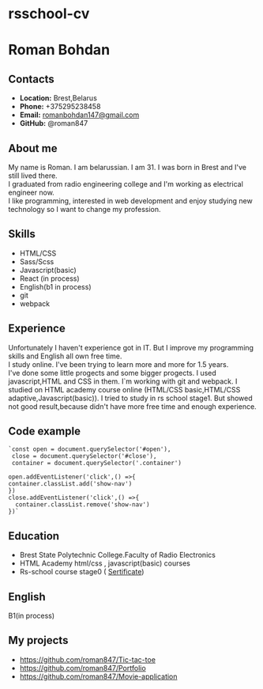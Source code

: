 # rsschool-cv

# Roman Bohdan

## Contacts

- **Location:** Brest,Belarus
- **Phone:** +375295238458
- **Email:** romanbohdan147@gmail.com
- **GitHub:** @roman847

## About me

My name is Roman. I am belarussian. I am 31. I was born in Brest and I've still lived there.  
I graduated from radio engineering college and I'm working as electrical engineer now.  
I like programming, interested in web development and enjoy studying new technology so I want to change my profession.

## Skills

- HTML/CSS
- Sass/Scss
- Javascript(basic)
- React (in process)
- English(b1 in process)
- git
- webpack

## Experience

Unfortunately I haven't experience got in IT. But I improve my programming skills and English all own free time.  
I study online. I've been trying to learn more and more for 1.5 years.  
I've done some little progects and some bigger progects. I used javascript,HTML and CSS in them. I`m working with git and webpack. I studied on HTML academy course online (HTML/CSS basic,HTML/CSS adaptive,Javascript(basic)). I tried to study in rs school stage1. But showed not good result,because didn't have more free time and enough experience.

## Code example

    `const open = document.querySelector('#open'),
     close = document.querySelector('#close'),
     container = document.querySelector('.container')

    open.addEventListener('click',() =>{
    container.classList.add('show-nav')
    })
    close.addEventListener('click',() =>{
      container.classList.remove('show-nav')
    })`

## Education

- Brest State Polytechnic College.Faculty of Radio Electronics
- HTML Academy html/css , javascript(basic) courses
- Rs-school course stage0 ( [Sertificate](https://app.rs.school/certificate/wu37vhq4))

## English

B1(in process)

## My projects

- https://github.com/roman847/Tic-tac-toe
- https://github.com/roman847/Portfolio
- https://github.com/roman847/Movie-application
